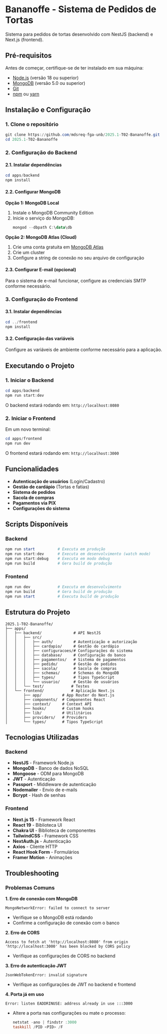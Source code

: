 # Bananoffe - Sistema de Pedidos de Tortas

Sistema para pedidos de tortas desenvolvido com NestJS (backend) e Next.js (frontend).

## Pré-requisitos

Antes de começar, certifique-se de ter instalado em sua máquina:

- [Node.js](https://nodejs.org/) (versão 18 ou superior)
- [MongoDB](https://www.mongodb.com/try/download/community) (versão 5.0 ou superior)
- [Git](https://git-scm.com/)
- [npm](https://www.npmjs.com/) ou [yarn](https://yarnpkg.com/)

## Instalação e Configuração

### 1. Clone o repositório

```powershell
git clone https://github.com/mdsreq-fga-unb/2025.1-T02-Bananoffe.git
cd 2025.1-T02-Bananoffe
```

### 2. Configuração do Backend

#### 2.1. Instalar dependências

```powershell
cd apps/backend
npm install
```

#### 2.2. Configurar MongoDB

**Opção 1: MongoDB Local**
1. Instale o MongoDB Community Edition
2. Inicie o serviço do MongoDB:
   ```powershell
   mongod --dbpath C:\data\db
   ```

**Opção 2: MongoDB Atlas (Cloud)**
1. Crie uma conta gratuita em [MongoDB Atlas](https://www.mongodb.com/atlas)
2. Crie um cluster
3. Configure a string de conexão no seu arquivo de configuração

#### 2.3. Configurar E-mail (opcional)

Para o sistema de e-mail funcionar, configure as credenciais SMTP conforme necessário.

### 3. Configuração do Frontend

#### 3.1. Instalar dependências

```powershell
cd ../frontend
npm install
```

#### 3.2. Configuração das variáveis

Configure as variáveis de ambiente conforme necessário para a aplicação.

## Executando o Projeto

### 1. Iniciar o Backend

```powershell
cd apps/backend
npm run start:dev
```

O backend estará rodando em: `http://localhost:8080`

### 2. Iniciar o Frontend

Em um novo terminal:

```powershell
cd apps/frontend
npm run dev
```

O frontend estará rodando em: `http://localhost:3000`

## Funcionalidades

- **Autenticação de usuários** (Login/Cadastro)
- **Gestão de cardápio** (Tortas e fatias)
- **Sistema de pedidos**
- **Sacola de compras**
- **Pagamentos via PIX**
- **Configurações do sistema**

## Scripts Disponíveis

### Backend

```powershell
npm run start          # Executa em produção
npm run start:dev      # Executa em desenvolvimento (watch mode)
npm run start:debug    # Executa em modo debug
npm run build          # Gera build de produção
```

### Frontend

```powershell
npm run dev            # Executa em desenvolvimento
npm run build          # Gera build de produção
npm run start          # Executa build de produção
```

## Estrutura do Projeto

```
2025.1-T02-Bananoffe/
├── apps/
│   ├── backend/              # API NestJS
│   │   ├── src/
│   │   │   ├── auth/         # Autenticação e autorização
│   │   │   ├── cardapio/     # Gestão do cardápio
│   │   │   ├── configuracoes/# Configurações do sistema
│   │   │   ├── database/     # Configuração do banco
│   │   │   ├── pagamentos/   # Sistema de pagamentos
│   │   │   ├── pedido/       # Gestão de pedidos
│   │   │   ├── sacola/       # Sacola de compras
│   │   │   ├── schemas/      # Schemas do MongoDB
│   │   │   ├── types/        # Tipos TypeScript
│   │   │   └── usuario/      # Gestão de usuários
│   │   └── test/            # Testes
│   └── frontend/            # Aplicação Next.js
│       ├── app/         # App Router do Next.js
│       ├── components/  # Componentes React
│       ├── context/     # Context API
│       ├── hooks/       # Custom hooks
│       ├── lib/         # Utilitários
│       ├── providers/   # Providers
│       └── types/       # Tipos TypeScript
```

## Tecnologias Utilizadas

### Backend
- **NestJS** - Framework Node.js
- **MongoDB** - Banco de dados NoSQL
- **Mongoose** - ODM para MongoDB
- **JWT** - Autenticação
- **Passport** - Middleware de autenticação
- **Nodemailer** - Envio de e-mails
- **Bcrypt** - Hash de senhas

### Frontend
- **Next.js 15** - Framework React
- **React 19** - Biblioteca UI
- **Chakra UI** - Biblioteca de componentes
- **TailwindCSS** - Framework CSS
- **NextAuth.js** - Autenticação
- **Axios** - Cliente HTTP
- **React Hook Form** - Formulários
- **Framer Motion** - Animações

## Troubleshooting

### Problemas Comuns

**1. Erro de conexão com MongoDB**
```
MongoNetworkError: failed to connect to server
```
- Verifique se o MongoDB está rodando
- Confirme a configuração de conexão com o banco

**2. Erro de CORS**
```
Access to fetch at 'http://localhost:8080' from origin 'http://localhost:3000' has been blocked by CORS policy
```
- Verifique as configurações de CORS no backend

**3. Erro de autenticação JWT**
```
JsonWebTokenError: invalid signature
```
- Verifique as configurações de JWT no backend e frontend

**4. Porta já em uso**
```
Error: listen EADDRINUSE: address already in use :::3000
```
- Altere a porta nas configurações ou mate o processo:
  ```powershell
  netstat -ano | findstr :3000
  taskkill /PID <PID> /F
  ```

